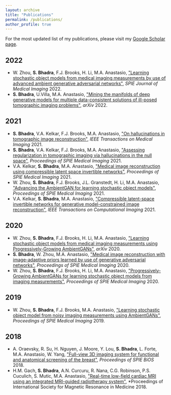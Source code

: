 ```yaml
---
layout: archive
title: "Publications"
permalink: /publications/
author_profile: true
---
```


For the most updated list of my publications, please visit my [Google Scholar page](https://scholar.google.com/citations?user=vZQlZNwAAAAJ&hl=en).

## 2022
- W. Zhou, **S. Bhadra**, F.J. Brooks, H. Li, M.A. Anastasio, ["Learning stochastic object models from medical imaging measurements by use of advanced ambient generative adversarial networks"](http://dx.doi.org/10.1117/1.JMI.9.1.015503), *SPIE Journal of Medical Imaging* 2022.
- **S. Bhadra**, U.Villa, M.A. Anastasio, ["Mining the manifolds of deep generative models for multiple data-consistent solutions of ill-posed tomographic imaging problems"](https://arxiv.org/pdf/2202.05311.pdf), *arXiv* 2022.

## 2021
- **S. Bhadra**, V.A. Kelkar, F.J. Brooks, M.A. Anastasio, ["On hallucinations in tomographic image reconstruction"](https://ieeexplore.ieee.org/stamp/stamp.jsp?tp=&arnumber=9424044), *IEEE Transactions on Medical Imaging* 2021.
- **S. Bhadra**, V.A. Kelkar, F.J. Brooks, M.A. Anastasio, ["Assessing regularization in tomographic imaging via hallucinations in the null space"](https://www.spiedigitallibrary.org/conference-proceedings-of-spie/11599/115990N/Assessing-regularization-in-tomographic-imaging-via-hallucinations-in-the-null/10.1117/12.2581316.short?SSO=1), *Proceedings of SPIE Medical Imaging* 2021.
- V.A. Kelkar, **S. Bhadra**, M.A. Anastasio, ["Medical image reconstruction using compressible latent space invertible networks"](https://www.spiedigitallibrary.org/conference-proceedings-of-spie/11595/115951S/Medical-image-reconstruction-using-compressible-latent-space-invertible-networks/10.1117/12.2581295.short), *Proceedings of SPIE Medical Imaging* 2021.
- W. Zhou, **S. Bhadra**, F.J. Brooks, J.L. Granstedt, H. Li, M.A. Anastasio, ["Advancing the AmbientGAN for learning stochastic object models"](https://arxiv.org/pdf/2102.00281.pdf), *Proceedings of SPIE Medical Imaging* 2021.
- V.A. Kelkar, **S. Bhadra**, M.A. Anastasio, ["Compressible latent-space invertible networks for generative model-constrained image reconstruction"](https://arxiv.org/pdf/2007.02462.pdf), *IEEE Transactions on Computational Imaging* 2021.

## 2020
- W. Zhou, **S. Bhadra**, F.J. Brooks, H. Li, M.A. Anastasio, ["Learning stochastic object models from medical imaging measurements using Progressively-Growing AmbientGANs"](https://arxiv.org/pdf/2006.00033.pdf), *arXiv* 2020.
- **S. Bhadra**, W. Zhou, M.A. Anastasio, ["Medical image reconstruction with image-adaptive priors learned by use of generative adversarial networks"](https://arxiv.org/pdf/2001.10830.pdf), *Proceedings of SPIE Medical Imaging* 2020.
- W. Zhou, **S. Bhadra**, F.J. Brooks, H. Li, M.A. Anastasio, ["Progressively-Growing AmbientGANs for learning stochastic object models from imaging measurements"](https://arxiv.org/pdf/2001.09523.pdf), *Proceedings of SPIE Medical Imaging* 2020.

## 2019
- W. Zhou, **S. Bhadra**, F.J. Brooks, M.A. Anastasio, ["Learning stochastic object model from noisy imaging measurements using AmbientGANs"](https://www.spiedigitallibrary.org/conference-proceedings-of-spie/10952/109520M/Learning-stochastic-object-model-from-noisy-imaging-measurements-using-AmbientGANs/10.1117/12.2512633.short), *Proceedings of SPIE Medical Imaging* 2019.

## 2018
- A. Oraevsky, R. Su, H. Nguyen, J. Moore, Y. Lou, **S. Bhadra**, L. Forte, M.A. Anastasio, W. Yang, ["Full-view 3D imaging system for functional and anatomical screening of the breast"](https://www.researchgate.net/profile/Yang-Lou-3/publication/324465214_Full-view_3D_imaging_system_for_functional_and_anatomical_screening_of_the_breast/links/5b6dd0cb299bf14c6d98c1b8/Full-view-3D-imaging-system-for-functional-and-anatomical-screening-of-the-breast.pdf), *Proceedings of SPIE BiOS* 2018.
- H.M. Gach, **S. Bhadra**, A.N. Curcuru, R. Nana, C.G. Robinson, P.S. Cuculich, S. Mutic, M.A. Anastasio, ["Real-time low-field cardiac MRI using an integrated MRI-guided radiotherapy system"](https://index.mirasmart.com/ISMRM2018/PDFfiles/2999.html), *Proceedings of International Society for Magnetic Resonance in Medicine 2018.

